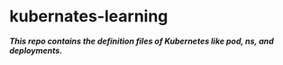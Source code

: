 # kubernates-learning

**_This repo contains the definition files of Kubernetes like pod, ns, and deployments._**
